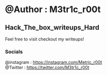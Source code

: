 # @Author : M3tr1c_r00t
## Hack_The_box_writeups_Hard
Feel free to visit checkout my writeups!

### Socials
@instagram : https://instagram.com/Metric_r00t
<br>@Twitter : https://twitter.com/M3tr1c_r00t
